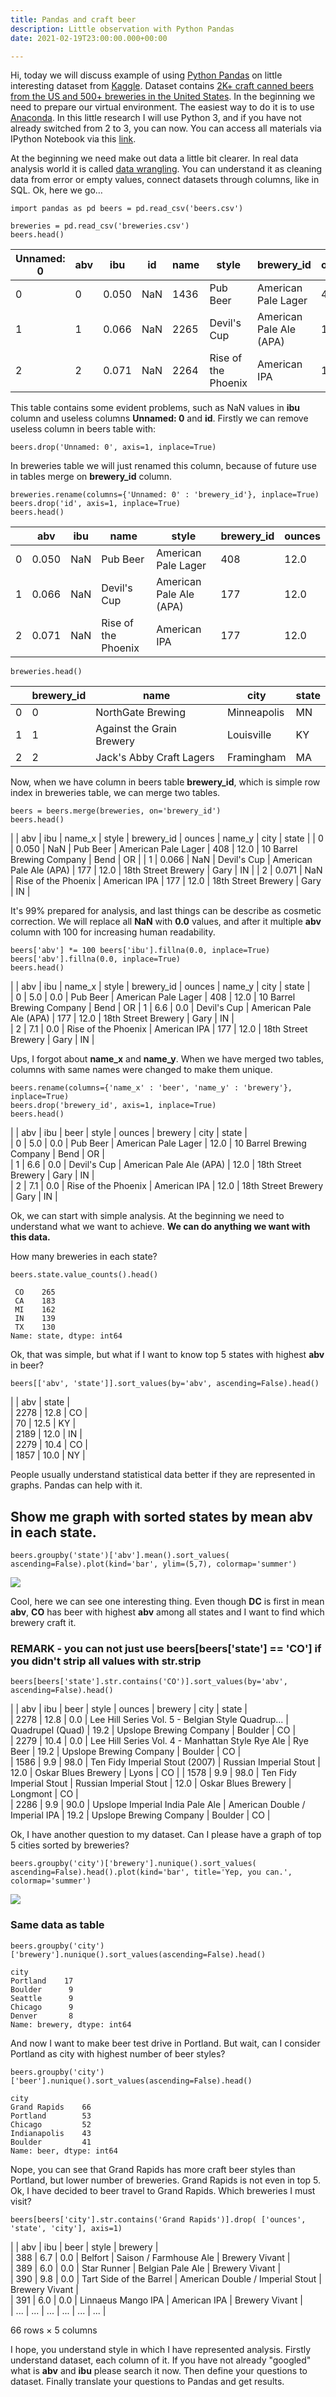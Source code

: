 ```yaml
---
title: Pandas and craft beer
description: Little observation with Python Pandas
date: 2021-02-19T23:00:00.000+00:00

---
```

Hi, today we will discuss example of using [Python Pandas](http://pandas.pydata.org/) on little interesting dataset from [Kaggle](https://www.kaggle.com/). Dataset contains [2K+ craft canned beers from the US and 500+ breweries in the United States](https://www.kaggle.com/nickhould/craft-cans). In the beginning we need to prepare our virtual environment. The easiest way to do it is to use [Anaconda](https://www.continuum.io/downloads). In this little research I will use Python 3, and if you have not already switched from 2 to 3, you can now. You can access all materials via IPython Notebook via this [link](https://www.kaggle.com/moonchel/d/nickhould/craft-cans/little-exploration-of-craft-beer/).

At the beginning we need make out data a little bit clearer. In real data analysis world it is called [data wrangling](https://en.m.wikipedia.org/wiki/Data_wrangling). You can understand it as cleaning data from error or empty values, connect datasets through columns, like in SQL. Ok, here we go…

    import pandas as pd beers = pd.read_csv('beers.csv')
    
    breweries = pd.read_csv('breweries.csv') 
    beers.head() 

<table>
   <thead>
      <tr>
         <th>Unnamed: 0</th>
         <th>abv</th>
         <th>ibu</th>
         <th>id</th>
         <th>name</th>
         <th>style</th>
         <th>brewery_id</th>
         <th>ounces</th>
      </tr>
   </thead>
   <tbody>
      <tr>
         <td>0</td>
         <td>0</td>
         <td>0.050</td>
         <td>NaN</td>
         <td>1436</td>
         <td>Pub Beer</td>
         <td>American Pale Lager</td>
         <td>408</td>
         <td>12.0</td>
      </tr>
      <tr>
         <td>1</td>
         <td>1</td>
         <td>0.066</td>
         <td>NaN</td>
         <td>2265</td>
         <td>Devil&#39;s Cup</td>
         <td>American Pale Ale (APA)</td>
         <td>177</td>
         <td>12.0</td>
      </tr>
      <tr>
         <td>2</td>
         <td>2</td>
         <td>0.071</td>
         <td>NaN</td>
         <td>2264</td>
         <td>Rise of the Phoenix</td>
         <td>American IPA</td>
         <td>177</td>
         <td>12.0</td>
      </tr>
   </tbody>
</table>

This table contains some evident problems, such as NaN values in **ibu** column and useless columns **Unnamed: 0** and **id**. Firstly we can remove useless column in beers table with:

    beers.drop('Unnamed: 0', axis=1, inplace=True) 

In breweries table we will just renamed this column, because of future use in tables merge on **brewery_id** column.

    breweries.rename(columns={'Unnamed: 0' : 'brewery_id'}, inplace=True) 
    beers.drop('id', axis=1, inplace=True) 
    beers.head()

<table>
   <thead>
      <tr>
         <th></th>
         <th>abv</th>
         <th>ibu</th>
         <th>name</th>
         <th>style</th>
         <th>brewery_id</th>
         <th>ounces</th>
      </tr>
   </thead>
   <tbody>
      <tr>
         <td>0</td>
         <td>0.050</td>
         <td>NaN</td>
         <td>Pub Beer</td>
         <td>American Pale Lager</td>
         <td>408</td>
         <td>12.0</td>
      </tr>
      <tr>
         <td>1</td>
         <td>0.066</td>
         <td>NaN</td>
         <td>Devil&#39;s Cup</td>
         <td>American Pale Ale (APA)</td>
         <td>177</td>
         <td>12.0</td>
      </tr>
      <tr>
         <td>2</td>
         <td>0.071</td>
         <td>NaN</td>
         <td>Rise of the Phoenix</td>
         <td>American IPA</td>
         <td>177</td>
         <td>12.0</td>
      </tr>
   </tbody>
</table>

    breweries.head() 

<table>
   <thead>
      <tr>
         <th></th>
         <th>brewery_id</th>
         <th>name</th>
         <th>city</th>
         <th>state</th>
      </tr>
   </thead>
   <tbody>
      <tr>
         <td>0</td>
         <td>0</td>
         <td>NorthGate Brewing</td>
         <td>Minneapolis</td>
         <td>MN</td>
      </tr>
      <tr>
         <td>1</td>
         <td>1</td>
         <td>Against the Grain Brewery</td>
         <td>Louisville</td>
         <td>KY</td>
      </tr>
      <tr>
         <td>2</td>
         <td>2</td>
         <td>Jack&#39;s Abby Craft Lagers</td>
         <td>Framingham</td>
         <td>MA</td>
      </tr>
   </tbody>
</table>

Now, when we have column in beers table **brewery_id**, which is simple row index in breweries table, we can merge two tables.

    beers = beers.merge(breweries, on='brewery_id') 
    beers.head()

|  | abv | ibu | name_x | style | brewery_id | ounces | name_y | city | state |
| 0 | 0.050 | NaN | Pub Beer | American Pale Lager | 408 | 12.0 | 10 Barrel Brewing Company | Bend | OR |
| 1 | 0.066 | NaN | Devil's Cup | American Pale Ale (APA) | 177 | 12.0 | 18th Street Brewery | Gary | IN |
| 2 | 0.071 | NaN | Rise of the Phoenix | American IPA | 177 | 12.0 | 18th Street Brewery | Gary | IN |

It's 99% prepared for analysis, and last things can be describe as cosmetic correction. We will replace all **NaN** with **0.0** values, and after it multiple **abv** column with 100 for increasing human readability.

    beers['abv'] *= 100 beers['ibu'].fillna(0.0, inplace=True) 
    beers['abv'].fillna(0.0, inplace=True) 
    beers.head()

|  | abv | ibu | name_x | style | brewery_id | ounces | name_y | city | state |  
| 0 | 5.0 | 0.0 | Pub Beer | American Pale Lager | 408 | 12.0 | 10 Barrel Brewing Company | Bend | OR  | 1 | 6.6 | 0.0 | Devil's Cup | American Pale Ale (APA) | 177 | 12.0 | 18th Street Brewery | Gary | IN |  
| 2 | 7.1 | 0.0 | Rise of the Phoenix | American IPA | 177 | 12.0 | 18th Street Brewery | Gary | IN |  

Ups, I forgot about **name_x** and **name_y**. When we have merged two tables, columns with same names were changed to make them unique.

    beers.rename(columns={'name_x' : 'beer', 'name_y' : 'brewery'}, inplace=True) 
    beers.drop('brewery_id', axis=1, inplace=True) 
    beers.head()

|  | abv | ibu | beer | style | ounces | brewery | city | state |  
| 0 | 5.0 | 0.0 | Pub Beer | American Pale Lager | 12.0 | 10 Barrel Brewing Company | Bend | OR |  
| 1 | 6.6 | 0.0 | Devil's Cup | American Pale Ale (APA) | 12.0 | 18th Street Brewery | Gary | IN |  
| 2 | 7.1 | 0.0 | Rise of the Phoenix | American IPA | 12.0 | 18th Street Brewery | Gary | IN |  

Ok, we can start with simple analysis. At the beginning we need to understand what we want to achieve. **We can do anything we want with this data.**

How many breweries in each state?

    beers.state.value_counts().head()
    
     CO    265
     CA    183
     MI    162
     IN    139
     TX    130
    Name: state, dtype: int64

Ok, that was simple, but what if I want to know top 5 states with highest **abv** in beer?

    beers[['abv', 'state']].sort_values(by='abv', ascending=False).head() 

|  | abv | state |  
| 2278 | 12.8 | CO |  
| 70 | 12.5 | KY |  
| 2189 | 12.0 | IN |  
| 2279 | 10.4 | CO |  
| 1857 | 10.0 | NY |

People usually understand statistical data better if they are represented in graphs. Pandas can help with it.

## Show me graph with sorted states by mean abv in each state.

    beers.groupby('state')['abv'].mean().sort_values( ascending=False).plot(kind='bar', ylim=(5,7), colormap='summer') 

![](https://res.cloudinary.com/ducpttwlw/image/upload/v1613839393/blog/Untitled_13_1_e5nvef.png)

Cool, here we can see one interesting thing. Even though **DC** is first in mean **abv**, **CO** has beer with highest **abv** among all states and I want to find which brewery craft it.

### REMARK - you can not just use beers\[beers\['state'\] == 'CO'\] if you didn't strip all values with str.strip

    beers[beers['state'].str.contains('CO')].sort_values(by='abv', ascending=False).head()

|  | abv | ibu | beer | style | ounces | brewery | city | state |  
| 2278 | 12.8 | 0.0 | Lee Hill Series Vol. 5 - Belgian Style Quadrup... | Quadrupel (Quad) | 19.2 | Upslope Brewing Company | Boulder | CO |  
| 2279 | 10.4 | 0.0 | Lee Hill Series Vol. 4 - Manhattan Style Rye Ale | Rye Beer | 19.2 | Upslope Brewing Company | Boulder | CO |  
| 1586 | 9.9 | 98.0 | Ten Fidy Imperial Stout (2007) | Russian Imperial Stout | 12.0 | Oskar Blues Brewery | Lyons | CO | | 1578 | 9.9 | 98.0 | Ten Fidy Imperial Stout | Russian Imperial Stout | 12.0 | Oskar Blues Brewery | Longmont | CO |  
| 2286 | 9.9 | 90.0 | Upslope Imperial India Pale Ale | American Double / Imperial IPA | 19.2 | Upslope Brewing Company | Boulder | CO |

Ok, I have another question to my dataset. Can I please have a graph of top 5 cities sorted by breweries?

    beers.groupby('city')['brewery'].nunique().sort_values( ascending=False).head().plot(kind='bar', title='Yep, you can.', colormap='summer')

![](https://res.cloudinary.com/ducpttwlw/image/upload/v1613839393/blog/Untitled_16_1_zsoogm.png)

### Same data as table

    beers.groupby('city')['brewery'].nunique().sort_values(ascending=False).head()
    
    city
    Portland    17
    Boulder      9
    Seattle      9
    Chicago      9
    Denver       8
    Name: brewery, dtype: int64

And now I want to make beer test drive in Portland. But wait, can I consider Portland as city with highest number of beer styles?

    beers.groupby('city')['beer'].nunique().sort_values(ascending=False).head()
    
    city
    Grand Rapids    66
    Portland        53
    Chicago         52
    Indianapolis    43
    Boulder         41
    Name: beer, dtype: int64

Nope, you can see that Grand Rapids has more craft beer styles than Portland, but lower number of breweries. Grand Rapids is not even in top 5. Ok, I have decided to beer travel to Grand Rapids. Which breweries I must visit?

    beers[beers['city'].str.contains('Grand Rapids')].drop( ['ounces', 'state', 'city'], axis=1)

|  | abv | ibu | beer | style | brewery |  
| 388 | 6.7 | 0.0 | Belfort | Saison / Farmhouse Ale | Brewery Vivant |  
| 389 | 6.0 | 0.0 | Star Runner | Belgian Pale Ale | Brewery Vivant |  
| 390 | 9.8 | 0.0 | Tart Side of the Barrel | American Double / Imperial Stout | Brewery Vivant |  
| 391 | 6.0 | 0.0 | Linnaeus Mango IPA | American IPA | Brewery Vivant |  
| ... | ... | ... | ... | ... | ... |

66 rows × 5 columns

I hope, you understand style in which I have represented analysis. Firstly understand dataset, each column of it. If you have not already "googled" what is **abv** and **ibu** please search it now. Then define your questions to dataset. Finally translate your questions to Pandas and get results.

